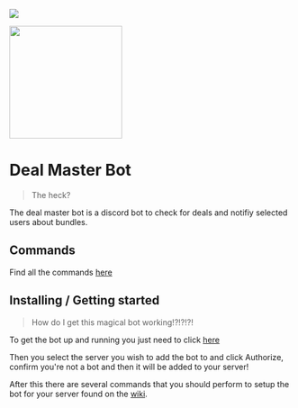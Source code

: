 

![](https://tokei.rs/b1/github/JamTheBean/Deal-Master-Bot)

<img src="https://imgur.com/Kd069tt.png" height="200" />

# Deal Master Bot
> The heck?
 
The deal master bot is a discord bot to check for deals and notifiy selected users about bundles.

## Commands
Find all the commands <a href="https://github.com/jamiegyoung/deal-master-bot/blob/master/wiki/commands.md" target="_blank">here</a>

## Installing / Getting started
>How do I get this magical bot working!?!?!?!

To get the bot up and running you just need to click <a href="https://discordapp.com/oauth2/authorize?client_id=345511200454606850&scope=bot&permissions=268725320" target="_blank">here</a>


Then you select the server you wish to add the bot to and click Authorize, confirm you're not a bot and then it will be added to your server!

After this there are several commands that you should perform to setup the bot for your server found on the <a href="https://github.com/jamiegyoung/deal-master-bot/blob/master/wiki/commands.md" target="_blank">wiki</a>.
